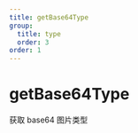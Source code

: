 ```yaml
---
title: getBase64Type
group:
  title: type
  order: 3
order: 1
---
```


# getBase64Type

获取 base64 图片类型

```tsx ｜ pure

```
